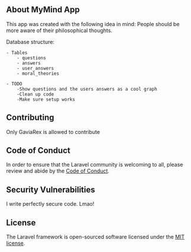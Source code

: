 ## About MyMind App

This app was created with the following idea in mind: People should be more aware of their philosophical thoughts.

Database structure:

    - Tables
        - questions
        - answers
        - user_answers
        - moral_theories

    - TODO
        -Show questions and the users answers as a cool graph
        -Clean up code
        -Make sure setup works

## Contributing

Only GaviaRex is allowed to contribute

## Code of Conduct

In order to ensure that the Laravel community is welcoming to all, please review and abide by the [Code of Conduct](https://laravel.com/docs/contributions#code-of-conduct).

## Security Vulnerabilities

I write perfectly secure code. Lmao!

## License

The Laravel framework is open-sourced software licensed under the [MIT license](https://opensource.org/licenses/MIT).
